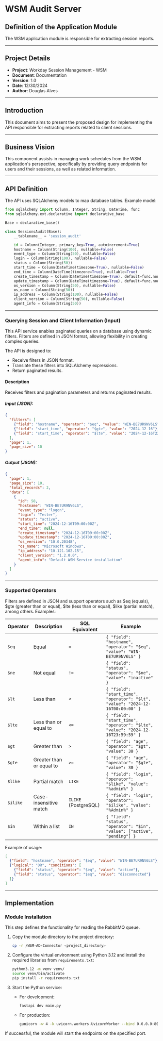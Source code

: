  
# WSM Audit Server

## Definition of the Application Module
The WSM application module is responsible for extracting session reports.

---

## Project Details
- **Project**: Workday Session Management - WSM
- **Document**: Documentation
- **Version**: 1.0
- **Date**: 12/30/2024
- **Author**: Douglas Alves

---

## Introduction
This document aims to present the proposed design for implementing the API responsible for extracting reports related to client sessions.

---

## Business Vision
This component assists in managing work schedules from the WSM application's perspective, specifically by providing query endpoints for users and their sessions, as well as related information.

---

## API Definition
The API uses SQLAlchemy models to map database tables. Example model:

```python
from sqlalchemy import Column, Integer, String, DateTime, func
from sqlalchemy.ext.declarative import declarative_base

Base = declarative_base()

class SessionsAudit(Base):
    __tablename__ = 'session_audit'

    id = Column(Integer, primary_key=True, autoincrement=True)
    hostname = Column(String(100), nullable=False)
    event_type = Column(String(50), nullable=False)
    login = Column(String(100), nullable=False)
    status = Column(String(50))
    start_time = Column(DateTime(timezone=True), nullable=False)
    end_time = Column(DateTime(timezone=True), nullable=True)
    create_timestamp = Column(DateTime(timezone=True), default=func.now(), nullable=False)
    update_timestamp = Column(DateTime(timezone=True), default=func.now(), onupdate=func.now(), nullable=True)
    os_version = Column(String(50), nullable=False)
    os_name = Column(String(50))
    ip_address = Column(String(100), nullable=False)
    client_version = Column(String(50), nullable=False)
    agent_info = Column(String(50))
```

---

### Querying Session and Client Information (Input)
This API service enables paginated queries on a database using dynamic filters. Filters are defined in JSON format, allowing flexibility in creating complex queries.

The API is designed to:
- Receive filters in JSON format.
- Translate these filters into SQLAlchemy expressions.
- Return paginated results.

#### Description
Receives filters and pagination parameters and returns paginated results.

##### Input (JSON):
```json
{
  "filters": [
    {"field": "hostname", "operator": "$eq", "value": "WIN-BE7UR9NV6LS"},
    {"field": "start_time", "operator": "$gte", "value": "2024-12-16"},
    {"field": "start_time", "operator": "$lte", "value": "2024-12-16T23:59:59"}
  ],
  "page": 1,
  "page_size": 10
}
```

##### Output (JSON):
```json
{
  "page": 1,
  "page_size": 10,
  "total_records": 2,
  "data": [
    {
      "id": 58,
      "hostname": "WIN-BE7UR9NV6LS",
      "event_type": "logon",
      "login": "Tester",
      "status": "active",
      "start_time": "2024-12-16T09:00:00Z",
      "end_time": null,
      "create_timestamp": "2024-12-16T09:00:00Z",
      "update_timestamp": "2024-12-16T09:00:00Z",
      "os_version": "10.0.20348",
      "os_name": "Microsoft Windows",
      "ip_address": "10.121.102.15",
      "client_version": "1.2.0.0",
      "agent_info": "Default WSM Service installation"
    }
  ]
}
```

---

### Supported Operators
Filters are defined in JSON and support operators such as $eq (equals), $gte (greater than or equal), $lte (less than or equal), $like (partial match), among others. Examples:

| **Operator** | **Description**              | **SQL Equivalent** | **Example**                                      |
|--------------|------------------------------|---------------------|-------------------------------------------------|
| `$eq`        | Equal                        | `=`               | `{ "field": "hostname", "operator": "$eq", "value": "WIN-BE7UR9NV6LS" }` |
| `$ne`        | Not equal                    | `!=`               | `{ "field": "status", "operator": "$ne", "value": "inactive" }`          |
| `$lt`        | Less than                    | `<`                | `{ "field": "start_time", "operator": "$lt", "value": "2024-12-16T00:00:00" }` |
| `$lte`       | Less than or equal to        | `<=`               | `{ "field": "start_time", "operator": "$lte", "value": "2024-12-16T23:59:59" }` |
| `$gt`        | Greater than                 | `>`                | `{ "field": "age", "operator": "$gt", "value": 30 }`                     |
| `$gte`       | Greater than or equal to     | `>=`               | `{ "field": "age", "operator": "$gte", "value": 30 }`                     |
| `$like`      | Partial match                | `LIKE`             | `{ "field": "login", "operator": "$like", "value": "%admin%" }`         |
| `$ilike`     | Case-insensitive match       | `ILIKE` (PostgreSQL)| `{ "field": "login", "operator": "$ilike", "value": "%Admin%" }`        |
| `$in`        | Within a list                | `IN`               | `{ "field": "status", "operator": "$in", "value": ["active", "pending"] }` |

Example of usage:

```json
[
  {"field": "hostname", "operator": "$eq", "value": "WIN-BE7UR9NV6LS"},
  {"logical": "OR", "conditions": [
    {"field": "status", "operator": "$eq", "value": "active"},
    {"field": "status", "operator": "$eq", "value": "disconnected"}
  ]}
]
```

---

## Implementation

### Module Installation
This step defines the functionality for reading the RabbitMQ queue.

1. Copy the module directory to the project directory:
   ```bash
   cp -r /WSM-AD-Connector <project_directory>
   ```

2. Configure the virtual environment using Python 3.12 and install the required libraries from `requirements.txt`:
   ```bash
   python3.12 -m venv venv/
   source venv/bin/activate
   pip install -r requirements.txt
   ```

3. Start the Python service:
   - For development:
     ```bash
     fastapi dev main.py
     ```
   - For production:
     ```bash
     gunicorn -w 4 -k uvicorn.workers.UvicornWorker --bind 0.0.0.0:8000 main:app
     ```

If successful, the module will start the endpoints on the specified port.
